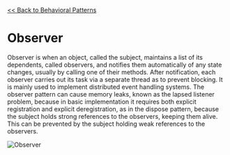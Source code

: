 [<< Back to Behavioral Patterns](index.md)

# Observer
Observer is when an object, called the subject, maintains a list of its dependents, called observers, and notifies them automatically of any state changes, usually by calling one of their methods. After notification, each observer carries out its task via a separate thread as to prevent blocking. It is mainly used to implement distributed event handling systems.  The observer pattern can cause memory leaks, known as the lapsed listener problem, because in basic implementation it requires both explicit registration and explicit deregistration, as in the dispose pattern, because the subject holds strong references to the observers, keeping them alive. This can be prevented by the subject holding weak references to the observers.

![Observer](https://www.dofactory.com/images/diagrams/net/observer.gif)